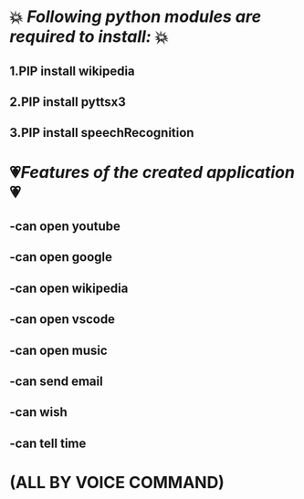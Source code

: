 # 💥 *****Following python modules are required to install:***** 💥
## 1.PIP install wikipedia
## 2.PIP install pyttsx3
## 3.PIP install speechRecognition


# 💗*****Features of the created application***** 💗
## -can open youtube
## -can open google
## -can open wikipedia
## -can open vscode
## -can open music
## -can send email
## -can wish 
## -can tell time 
# (ALL BY VOICE COMMAND)

